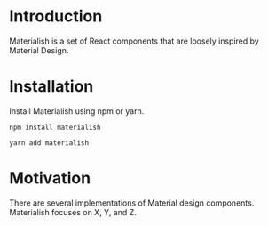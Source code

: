 # Introduction

Materialish is a set of React components that are loosely inspired by Material Design.

# Installation

Install Materialish using npm or yarn.

```
npm install materialish

yarn add materialish
```

# Motivation

There are several implementations of Material design components. Materialish focuses on X, Y, and Z.
